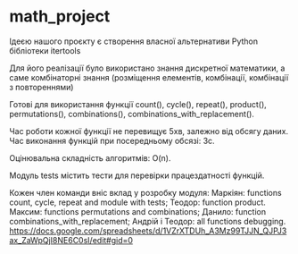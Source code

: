 ﻿# math_project

Ідеєю нашого проєкту є створення власної альтернативи Python бібліотеки itertools

Для його реалізації було використано знання дискретної математики, а саме комбінаторні знання (розміщення елементів, комбінації, комбінації з повтореннями)

Готові для використання функції count(), cycle(),
repeat(), product(), permutations(),
combinations(), combinations_with_replacement().

Час роботи кожної функції не перевищує 5хв, залежно від обсягу даних.
Час виконання функцій при посередньому обсязі: 3с.

Оцінювальна складність алгоритмів: O(n).

Модуль tests містить тести для перевірки працездатності функцій.


Кожен член команди вніс вклад у розробку модуля:
Маркіян: functions count, cycle, repeat and module with tests;
Теодор: function product.
Максим: functions permutations and combinations;
Данило: function combinations_with_replacement;
Андрій і Теодор: all functions debugging.
https://docs.google.com/spreadsheets/d/1VZrXTDUh_A3Mz99TJJN_QJPJ3ax_ZaWpQjI8NE6C0sI/edit#gid=0
